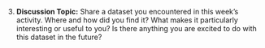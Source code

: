 3. **Discussion Topic:** Share a dataset you encountered in this week’s activity. Where and how did you find it? What makes it particularly interesting or useful to you? Is there anything you are excited to do with this dataset in the future?